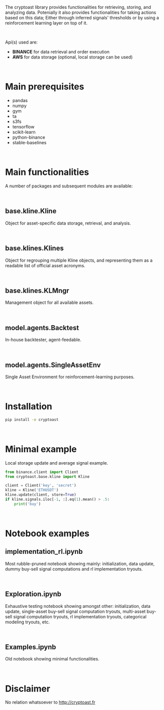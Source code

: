 The cryptoast library provides functionalities for retrieving, storing, and analyzing data. Potenially it also provides functionalities for taking actions based on this data; Either through inferred signals' thresholds or by using a reinforcement learning layer on top of it.

&nbsp;

Api(s) used are:

-   **BINANCE** for data retrieval and order execution
-   **AWS** for data storage (optional, local storage can be used)

&nbsp;

Main prerequisites
==================
- pandas
- numpy
- gym
- ta
- s3fs
- tensorflow
- scikit-learn
- python-binance
- stable-baselines

&nbsp;

Main functionalities
====================

A number of packages and subsequent modules are available:

&nbsp;

base.kline.Kline
----------------

Object for asset-specific data storage, retrieval, and analysis.

&nbsp;

base.klines.Klines
------------------

Object for regrouping multiple Kline objects, and representing them as a readable list of official asset acronyms.

&nbsp;

base.klines.KLMngr
------------------

Management object for all available assets.

&nbsp;

model.agents.Backtest
---------------------

In-house backtester, agent-feedable.

&nbsp;

model.agents.SingleAssetEnv
---------------------------

Single Asset Environment for reinforcement-learning purposes.

&nbsp;

Installation
============

```bash
pip install -e cryptoast
```


&nbsp;

Minimal example
===============

Local storage update and average signal example.

```python
from binance.client import Client
from cryptoast.base.kline import Kline

client = Client('key', 'secret')
kline = Kline('ETHUSDT')
kline.update(client, store=True)
if kline.signals.iloc[-1, :].eq(1).mean() > .5:
    print('buy')
```

&nbsp;

Notebook examples
=================

implementation_rl.ipynb
-----------------------
Most rubble-pruned notebook showing mainly: initialization, data update, dummy buy-sell signal computations and rl implementation tryouts.

&nbsp;

Exploration.ipynb
-----------------------
Exhaustive testing notebook showing amongst other: initialization, data update, single-asset buy-sell signal computation tryouts, multi-asset buy-sell signal computation tryouts, rl implementation tryouts, categorical modeling tryouts, etc.

&nbsp;

Examples.ipynb
-----------------------
Old notebook showing minimal functionalities.

&nbsp;

Disclaimer
==========
No relation whatsoever to http://cryptoast.fr